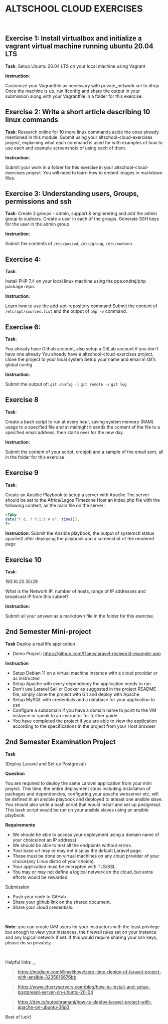 # ALTSCHOOL CLOUD EXERCISES
<br>

## Exercise 1: Install virtualbox and initialize a vagrant virtual machine running ubuntu 20.04 LTS

**Task**: Setup Ubuntu 20.04 LTS on your local machine using Vagrant

**Instruction**: 

Customize your Vagrantfile as necessary with private_network set to dhcp
Once the machine is up, run ifconfig and share the output in your submission along with your Vagrantfile in a folder for this exercise.

## Exercise 2: Write a short article describing 10 linux commands

**Task**: 
Research online for 10 more linux commands aside the ones already mentioned in this module. Submit using your altschool-cloud-exercises project, explaining what each command is used for with examples of how to use each and example screenshots of using each of them.

**Instruction**: 

Submit your work in a folder for this exercise in your altschool-cloud-exercises project. You will need to learn how to embed images in markdown files.

## Exercise 3: Understanding users, Groups, permissions and ssh
**Task**:
Create 3 groups – admin, support & engineering and add the admin group to sudoers. 
Create a user in each of the groups. 
Generate SSH keys for the user in the admin group

**Instruction**:

Submit the contents of `/etc/passwd`, `/etc/group`, `/etc/sudoers`

## Exercise 4: 

**Task**:

Install PHP 7.4 on your local linux machine using the ppa:ondrej/php package repo.

**Instruction**:

Learn how to use the add-apt-repository command
Submit the content of `/etc/apt/sources.list` and the output of `php -v` command.

## Exercise 6:

**Task**:

You already have Github account, also setup a GitLab account if you don’t have one already
You already have a altschool-cloud-exercises project, clone the project to your local system
Setup your name and email in Git’s global config

**Instruction**:

Submit the output of:
`git config -l`
`git remote -v`
`git log`

## Exercise 8

**Task**:

Create a bash script to run at every hour, saving system memory (RAM) usage to a specified file and at midnight it sends the content of the file to a specified email address, then starts over for the new day.

**Instruction**:

Submit the content of your script, cronjob and a sample of the email sent, all in the folder for this exercise.

## Exercise 9

**Task**:

Create an Ansible Playbook to setup a server with Apache
The server should be set to the Africa/Lagos Timezone
Host an index.php file with the following content, as the main file on the server:

```php
<?php
date("F d, Y h:i:s A e", time());
?>
```

**Instruction**:
Submit the Ansible playbook, the output of systemctl status apache2 after deploying the playbook and a screenshot of the rendered page

## Exercise 10

**Task**:

193.16.20.35/29

What is the Network IP, number of hosts, range of IP addresses and broadcast IP from this subnet?

**Instruction**:

Submit all your answer as a markdown file in the folder for this exercise.

## 2nd Semester Mini-project

**Task**
Deploy a real life application
- Demo Project: https://github.com/f1amy/laravel-realworld-example-app

**Instruction**

- Setup Debian 11 on a virtual machine instance with a cloud provider or as instructed
- Setup Apache with every dependency the application needs to run
- Don't use Laravel Sail or Docker as suggested in the project README file, simply clone the project with Git and deploy with Apache
- Setup MySQL with credentials and a database for your application to use
- Configure a subdomain if you have a domain name to point to the VM instance or speak to an instructor for further guide
- You have completed the project if you are able to view the application according to the specifications in the project from your Host browser


## 2nd Semester Examination Project

**Task**

(Deploy Laravel and Set up Postgresql)

**Question**

You are required to deploy the same Laravel application from your mini project. This time, the entire deployment steps including installation of packages and dependencies, configuring your apache webserver etc, will be defined in an ansible playbook and deployed to atleast one ansible slave.
You should also write a bash script that would install and set up postgresql. This bash script would be run on your ansible slaves using an ansible playbook.

**Requirements**

- We should be able to access your deployment using a domain name of your choice(not an IP address).
- We should be able to test all the endpoints without errors.
- Your base url may or may not display the default Laravel page.
- These must be done on virtual machines on any cloud provider of your choice(any Linux distro of your choice).
- Your application must be encrypted with TLS/SSL.
- You may or may not define a logical network on the cloud, but extra efforts would be rewarded.

Submission

- Push your code to GitHub 
- Share your github link on the shared document.
- Share your cloud credentials.

<br>

**Note**: you can create IAM users for your instructors with the least privilege but enough to view your instances, the firewall rules set on your instance and any logical network if set. If this would require sharing your ssh keys, please do so privately. 

<br>

Helpful links
__

> https://medium.com/@melihovv/zero-time-deploy-of-laravel-project-with-ansible-3235816676bb

> https://www.cherryservers.com/blog/how-to-install-and-setup-postgresql-server-on-ubuntu-20-04

> https://dev.to/sureshramani/how-to-deploy-laravel-project-with-apache-on-ubuntu-36p3

Best of luck!


